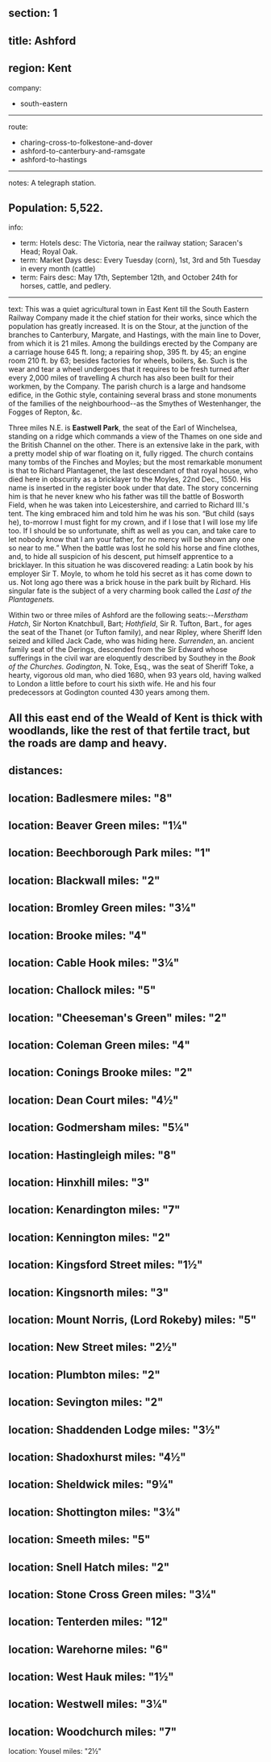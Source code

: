 section: 1
----
title: Ashford
----
region: Kent
----
company:
- south-eastern
----
route:
- charing-cross-to-folkestone-and-dover
- ashford-to-canterbury-and-ramsgate
- ashford-to-hastings
----
notes: A telegraph station.

Population: 5,522.
----
info:
- term: Hotels
  desc: The Victoria, near the railway station; Saracen's Head; Royal Oak.
- term: Market Days
  desc: Every Tuesday (corn), 1st, 3rd and 5th Tuesday in every month (cattle)
- term: Fairs
  desc: May 17th, September 12th, and October 24th for horses, cattle, and pedlery.
----
text: This was a quiet agricultural town in East Kent till the South Eastern Railway Company made it the chief station for their works, since which the population has greatly increased. It is on the Stour, at the junction of the branches to Canterbury, Margate, and Hastings, with the main line to Dover, from which it is 21 miles. Among the buildings erected by the Company are a carriage house 645 ft. long; a repairing shop, 395 ft. by 45; an engine room 210 ft. by 63; besides factories for wheels, boilers, &e. Such is the wear and tear a wheel undergoes that it requires to be fresh turned after every 2,000 miles of travelling A church has also been built for their workmen, by the Company. The parish church is a large and handsome edifice, in the Gothic style, containing several brass and stone monuments of the families of the neighbourhood--as the Smythes of Westenhanger, the Fogges of Repton, &c.

Three miles N.E. is **Eastwell Park**, the seat of the Earl of Winchelsea, standing on a ridge which commands a view of the Thames on one side and the British Channel on the other. There is an extensive lake in the park, with a pretty model ship of war floating on it, fully rigged. The church contains many tombs of the Finches and Moyles; but the most remarkable monument is that to Richard Plantagenet, the last descendant of that royal house, who died here in obscurity as a bricklayer to the Moyles, 22nd Dec., 1550. His name is inserted in the register book under that date. The story concerning him is that he never knew who his father was till the battle of Bosworth Field, when he was taken into Leicestershire, and carried to Richard III.'s tent. The king embraced him and told him he was his son. <q>But child (says he), to-morrow I must fight for my crown, and if I lose that I will lose my life too. If I should be so unfortunate, shift as well as you can, and take care to let nobody know that I am your father, for no mercy will be shown any one so near to me.</q> When the battle was lost he sold his horse and fine clothes, and, to hide all suspicion of his descent, put himself apprentice to a bricklayer. In this situation he was discovered reading: a Latin book by his employer Sir T. Moyle, to whom he told his secret as it has come down to us. Not long ago there was a brick house in the park built by Richard. His singular fate is the subject of a very charming book called the <cite>Last of the Plantagenets.</cite>

Within two or three miles of Ashford are the following seats:--*Merstham Hatch*, Sir Norton Knatchbull, Bart; *Hothfield*, Sir R. Tufton, Bart., for ages the seat of the Thanet (or Tufton family), and near Ripley, where Sheriff Iden seized and killed Jack Cade, who was hiding here. *Surrenden*, an. ancient family seat of the Derings, descended from the Sir Edward whose sufferings in the civil war are eloquently described by Southey in the <cite>Book of the Churches.</cite> *Godington*, N. Toke, Esq., was the seat of Sheriff Toke, a hearty, vigorous old man, who died 1680, when 93 years old, having walked to London a little before to court his sixth wife. He and his four predecessors at Godington counted 430 years among them.

All this east end of the Weald of Kent is thick with woodlands, like the rest of that fertile tract, but the roads are damp and heavy.
----
distances:
- 
  location: Badlesmere
  miles: "8"
- 
  location: Beaver Green
  miles: "1¼"
- 
  location: Beechborough Park
  miles: "1"
- 
  location: Blackwall
  miles: "2"
- 
  location: Bromley Green
  miles: "3¼"
- 
  location: Brooke
  miles: "4"
- 
  location: Cable Hook
  miles: "3¼"
- 
  location: Challock
  miles: "5"
- 
  location: "Cheeseman's Green"
  miles: "2"
- 
  location: Coleman Green
  miles: "4"
- 
  location: Conings Brooke
  miles: "2"
- 
  location: Dean Court
  miles: "4½"
- 
  location: Godmersham
  miles: "5¼"
- 
  location: Hastingleigh
  miles: "8"
- 
  location: Hinxhill
  miles: "3"
- 
  location: Kenardington
  miles: "7"
- 
  location: Kennington
  miles: "2"
- 
  location: Kingsford Street
  miles: "1½"
- 
  location: Kingsnorth
  miles: "3"
- 
  location: Mount Norris, (Lord Rokeby)
  miles: "5"
- 
  location: New Street
  miles: "2½"
- 
  location: Plumbton
  miles: "2"
- 
  location: Sevington
  miles: "2"
- 
  location: Shaddenden Lodge
  miles: "3½"
- 
  location: Shadoxhurst
  miles: "4½"
- 
  location: Sheldwick
  miles: "9¼"
- 
  location: Shottington
  miles: "3¼"
- 
  location: Smeeth
  miles: "5"
- 
  location: Snell Hatch
  miles: "2"
- 
  location: Stone Cross Green
  miles: "3¼"
- 
  location: Tenterden
  miles: "12"
- 
  location: Warehorne
  miles: "6"
- 
  location: West Hauk
  miles: "1½"
- 
  location: Westwell
  miles: "3¼"
- 
  location: Woodchurch
  miles: "7"
- 
  location: Yousel
  miles: "2½"
